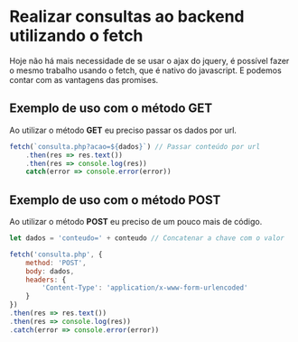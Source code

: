# Realizar consultas ao backend utilizando o fetch
Hoje não há mais necessidade de se usar o ajax do jquery, é possível fazer o mesmo trabalho usando o fetch, que é nativo do javascript. E podemos contar com as vantagens das promises.

## Exemplo de uso com o método GET
Ao utilizar o método **GET** eu preciso passar os dados por url.
```javascript
fetch(`consulta.php?acao=${dados}`) // Passar conteúdo por url
    .then(res => res.text())
    .then(res => console.log(res))
    catch(error => console.error(error))
``` 

## Exemplo de uso com o método POST
Ao utilizar o método **POST** eu preciso de um pouco mais de código.
```javascript
let dados = 'conteudo=' + conteudo // Concatenar a chave com o valor

fetch('consulta.php', {
    method: 'POST',
    body: dados,
    headers: {
        'Content-Type': 'application/x-www-form-urlencoded'
    }
})
.then(res => res.text())
.then(res => console.log(res))
.catch(error => console.error(error))
``` 
